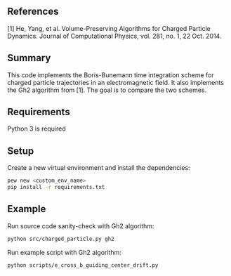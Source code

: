 ## References

[1] He, Yang, et al. Volume-Preserving Algorithms for Charged Particle  Dynamics. Journal of Computational Physics, vol. 281, no. 1, 22 Oct. 2014.

## Summary

This code implements the Boris-Bunemann time integration scheme for charged
particle trajectories in an electromagnetic field. It also implements the
Gh2 algorithm from [1]. The goal is to compare the two schemes.

## Requirements

Python 3 is required

## Setup
Create a new virtual environment and install the dependencies:
```bash
pew new <custom_env_name>
pip install -r requirements.txt
```

## Example

Run source code sanity-check with Gh2 algorithm:
```bash
python src/charged_particle.py gh2
```

Run example script with Gh2 algorithm:
```bash
python scripts/e_cross_b_guiding_center_drift.py
```

